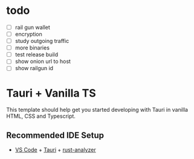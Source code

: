 # todo

- [ ] rail gun wallet
- [ ] encryption
- [ ] study outgoing traffic
- [ ] more binaries
- [ ] test release build
- [ ] show onion url to host
- [ ] show railgun id

# Tauri + Vanilla TS

This template should help get you started developing with Tauri in vanilla HTML, CSS and Typescript.

## Recommended IDE Setup

- [VS Code](https://code.visualstudio.com/) + [Tauri](https://marketplace.visualstudio.com/items?itemName=tauri-apps.tauri-vscode) + [rust-analyzer](https://marketplace.visualstudio.com/items?itemName=rust-lang.rust-analyzer)
